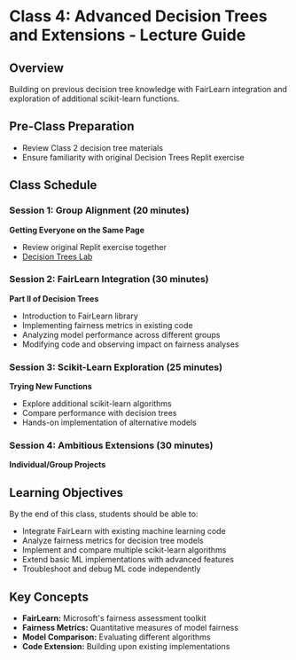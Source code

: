 # Class 4: Advanced Decision Trees and Extensions - Lecture Guide

## Overview
Building on previous decision tree knowledge with FairLearn integration and exploration of additional scikit-learn functions.

## Pre-Class Preparation
- Review Class 2 decision tree materials
- Ensure familiarity with original Decision Trees Replit exercise

## Class Schedule

### Session 1: Group Alignment (20 minutes)
**Getting Everyone on the Same Page**
- Review original Replit exercise together
- [Decision Trees Lab](https://replit.com/@allenol/Decision-Trees)


### Session 2: FairLearn Integration (30 minutes)
**Part II of Decision Trees**
- Introduction to FairLearn library
- Implementing fairness metrics in existing code
- Analyzing model performance across different groups
- Modifying code and observing impact on fairness analyses

### Session 3: Scikit-Learn Exploration (25 minutes)
**Trying New Functions**
- Explore additional scikit-learn algorithms
- Compare performance with decision trees
- Hands-on implementation of alternative models

### Session 4: Ambitious Extensions (30 minutes)
**Individual/Group Projects**


## Learning Objectives
By the end of this class, students should be able to:
- Integrate FairLearn with existing machine learning code
- Analyze fairness metrics for decision tree models
- Implement and compare multiple scikit-learn algorithms
- Extend basic ML implementations with advanced features
- Troubleshoot and debug ML code independently

## Key Concepts
- **FairLearn:** Microsoft's fairness assessment toolkit
- **Fairness Metrics:** Quantitative measures of model fairness
- **Model Comparison:** Evaluating different algorithms
- **Code Extension:** Building upon existing implementations
